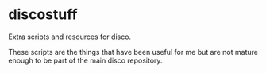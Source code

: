 discostuff
==========

Extra scripts and resources for disco.

These scripts are the things that have been useful for me but are not mature enough to be part of the
main disco repository.
